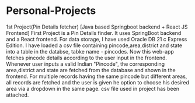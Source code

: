 # Personal-Projects

1st Project(Pin Details fetcher)   [Java based Springboot backend + React JS Frontend]
First Project is a Pin Details finder. 
It uses SpringBoot backend and a React frontend.
For data storage, I have used Oracle DB 21 c Express Edition.
I have loaded a csv file containing pincode,area,district and state into a table in the databse, tabke name - pincodes.
Now this web-app fetches pincode details according to the user input in the frontend.
Whenever user inputs a valid Indian "Pincode", the corresponding area,district and state are fetched from the database and shown in the frontend. 
For multiple records having the same pincode but different areas, all records are fetched and the user is given he option to choose his desired area via a dropdown in the same page. 
csv file used in project has been attached.

